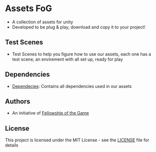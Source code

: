 # Assets FoG
* A collection of assets for unity
* Developed to be plug & play, download and copy it to your project!

## Test Scenes
* Test Scenes to help you figure how to use our assets, each one has a test scene, an envirement with all set up, ready for play

## Dependencies
* [Dependecies](https://github.com/FellowshipOfTheGame/Dependencies): Contains all dependencies used in our assets

## Authors

* An initiative of [Fellowship of the Game](http://fog.icmc.usp.br/)

## License

This project is licensed under the MIT License - see the [LICENSE](LICENSE) file for details